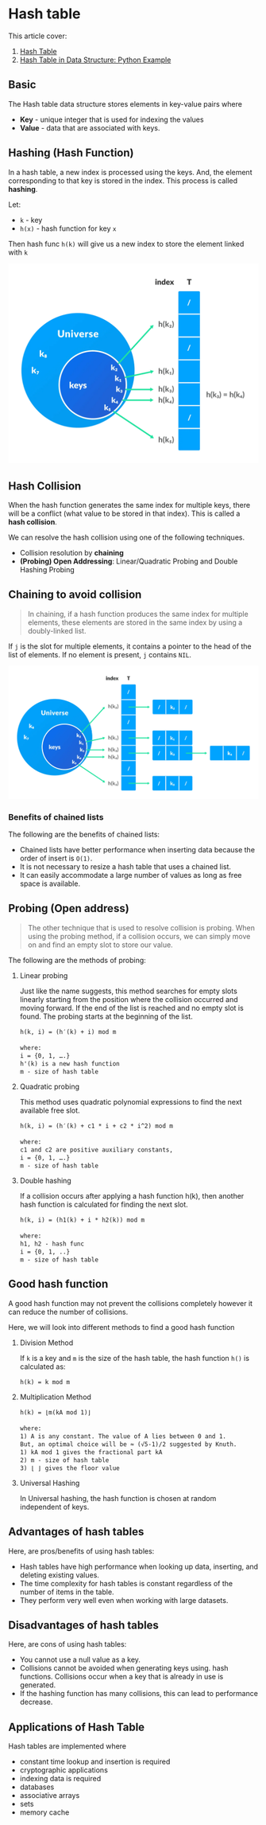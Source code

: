 # Hash table

This article cover:
1. [Hash Table](https://www.programiz.com/dsa/hash-table)
2. [Hash Table in Data Structure: Python Example](https://www.guru99.com/hash-table-data-structure.html)

## Basic

The Hash table data structure stores elements in key-value pairs where

* **Key** - unique integer that is used for indexing the values
* **Value** - data that are associated with keys.
  
## Hashing (Hash Function)

In a hash table, a new index is processed using the keys. And, the element corresponding to that key is stored in the index. This process is called **hashing**.

Let:

* `k` - key
* `h(x)` - hash function for key `x`
  
Then hash func `h(k)` will give us a new index to store the element linked with `k`

![](./../assets/img/Hash-2_0.webp)

## Hash Collision

When the hash function generates the same index for multiple keys, there will be a conflict (what value to be stored in that index). This is called a **hash collision**.

We can resolve the hash collision using one of the following techniques.

* Collision resolution by **chaining**
* **(Probing) Open Addressing**: Linear/Quadratic Probing and Double Hashing Probing

## Chaining to avoid collision

> In chaining, if a hash function produces the same index for multiple elements, these elements are stored in the same index by using a doubly-linked list.

If `j` is the slot for multiple elements, it contains a pointer to the head of the list of elements. If no element is present, `j` contains `NIL`.

![](./../assets/img/Hash-3_1.webp)

### Benefits of chained lists

The following are the benefits of chained lists:

* Chained lists have better performance when inserting data because the order of insert is `O(1)`.
* It is not necessary to resize a hash table that uses a chained list.
* It can easily accommodate a large number of values as long as free space is available.

## Probing (Open address)

> The other technique that is used to resolve collision is probing. When using the probing method, if a collision occurs, we can simply move on and find an empty slot to store our value.

The following are the methods of probing:

1. Linear probing	

    Just like the name suggests, this method searches for empty slots linearly starting from the position where the collision occurred and moving forward. If the end of the list is reached and no empty slot is found. The probing starts at the beginning of the list.

    ```
    h(k, i) = (h′(k) + i) mod m

    where:
    i = {0, 1, ….}
    h'(k) is a new hash function
    m - size of hash table
    ```

2. Quadratic probing

    This method uses quadratic polynomial expressions to find the next available free slot.

    ```
    h(k, i) = (h′(k) + c1 * i + c2 * i^2) mod m

    where:
    c1 and c2 are positive auxiliary constants,
    i = {0, 1, ….}
    m - size of hash table
    ```

3. Double hashing

    If a collision occurs after applying a hash function h(k), then another hash function is calculated for finding the next slot.

    ```
    h(k, i) = (h1(k) + i * h2(k)) mod m

    where:
    h1, h2 - hash func
    i = {0, 1, ..}
    m - size of hash table
    ```

## Good hash function

A good hash function may not prevent the collisions completely however it can reduce the number of collisions.

Here, we will look into different methods to find a good hash function

1. Division Method

    If `k` is a key and `m` is the size of the hash table, the hash function `h()` is calculated as:

    ```
    h(k) = k mod m
    ```

2. Multiplication Method

    ```
    h(k) = ⌊m(kA mod 1)⌋

    where:
    1) A is any constant. The value of A lies between 0 and 1.
    But, an optimal choice will be ≈ (√5-1)/2 suggested by Knuth.
    1) kA mod 1 gives the fractional part kA
    2) m - size of hash table
    3) ⌊ ⌋ gives the floor value
    ```
3. Universal Hashing

    In Universal hashing, the hash function is chosen at random independent of keys.

## Advantages of hash tables
Here, are pros/benefits of using hash tables:
  
* Hash tables have high performance when looking up data, inserting, and deleting existing values.
* The time complexity for hash tables is constant regardless of the number of items in the table.
* They perform very well even when working with large datasets.
  
## Disadvantages of hash tables
Here, are cons of using hash tables:

* You cannot use a null value as a key.
* Collisions cannot be avoided when generating keys using. hash functions. Collisions occur when a key that is already in use is generated.
* If the hashing function has many collisions, this can lead to performance decrease.


## Applications of Hash Table

Hash tables are implemented where

* constant time lookup and insertion is required
* cryptographic applications
* indexing data is required
* databases
* associative arrays
* sets
* memory cache
